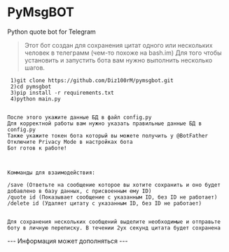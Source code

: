 # PyMsgBOT
Python quote bot for Telegram

> Этот бот создан для сохранения цитат одного или нескольких человек в телеграмм (чем-то похоже на bash.im)
Для того чтобы установить и запустить бота вам нужно выполнить несколько шагов.



```
 1)git clone https://github.com/Diz100rM/pymsgbot.git
 2)cd pymsgbot
 3)pip install -r requirements.txt
 4)python main.py


После этого укажите данные БД в файл config.py
Для корректной работы вам нужно указать правильные данные БД в config.py
Также укажите токен бота который вы можете получить у @BotFather
Отключите Privacy Mode в настройках бота
Бот готов к работе!



Комманды для взаимодействия:

/save (Ответьте на сообщение которое вы хотите сохранить и оно будет добавлено в базу данных, с присвоенным ему ID)
/quote id (Показывает сообщение с указанным ID, без ID не работает)
/delete id (Удаляет цитату с указанным ID, без ID не работает)


Для сохранения нескольких сообщений выделите необходимые и отправьте боту в личную переписку. В течении 2ух секунд цитата будет сохранена

```

--- Информация может дополняться ---
